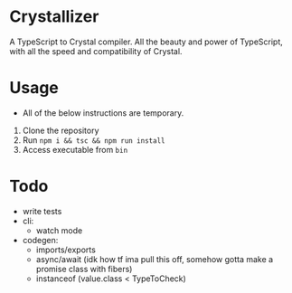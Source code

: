 # Crystallizer
A TypeScript to Crystal compiler. All the beauty and power of TypeScript, with all the speed and compatibility of Crystal.

# Usage
* All of the below instructions are temporary.

1. Clone the repository
2. Run `npm i && tsc && npm run install`
3. Access executable from `bin`

# Todo

- write tests
- cli:
  - watch mode
- codegen:
  - imports/exports
  - async/await (idk how tf ima pull this off, somehow gotta make a promise class with fibers)
  - instanceof (value.class < TypeToCheck)